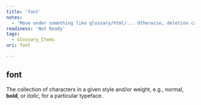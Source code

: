 ```yaml
---
title: 'font'
notes:
  - 'Move under something like glossary/html/... Otherwise, deletion candidate, and move this definition in context of something else, such as a layout section under concepts or tuts.'
readiness: 'Not Ready'
tags:
  - Glossary_Items
uri: font

---
```

## font

The collection of characters in a given style and/or weight, e.g., normal, **bold**, or *italic*, for a particular typeface.

